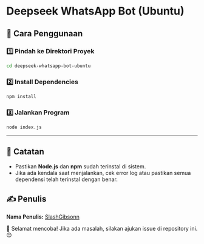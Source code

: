 # Deepseek WhatsApp Bot (Ubuntu)

## 📌 Cara Penggunaan

### 1️⃣ Pindah ke Direktori Proyek
```bash
cd deepseek-whatsapp-bot-ubuntu
```

### 2️⃣ Install Dependencies
```bash
npm install
```

### 3️⃣ Jalankan Program
```bash
node index.js
```

---

## 📢 Catatan
- Pastikan **Node.js** dan **npm** sudah terinstal di sistem.
- Jika ada kendala saat menjalankan, cek error log atau pastikan semua dependensi telah terinstal dengan benar.

## ✍️ Penulis
**Nama Penulis:** [SlashGibsonn](https://github.com/SlashGibsonn)

🚀 Selamat mencoba! Jika ada masalah, silakan ajukan issue di repository ini. 😊

